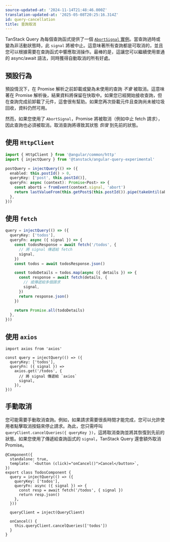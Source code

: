 ```yaml
---
source-updated-at: '2024-11-14T21:48:46.000Z'
translation-updated-at: '2025-05-08T20:25:16.314Z'
id: query-cancellation
title: 查詢取消
---
```


TanStack Query 為每個查詢函式提供了一個 [`AbortSignal` 實例](https://developer.mozilla.org/docs/Web/API/AbortSignal)。當查詢過時或變為非活動狀態時，此 `signal` 將被中止。這意味著所有查詢都是可取消的，並且您可以根據需要在查詢函式中響應取消操作。最棒的是，這讓您可以繼續使用普通的 async/await 語法，同時獲得自動取消的所有好處。

## 預設行為

預設情況下，在 Promise 解析之前卸載或變為未使用的查詢 _不會_ 被取消。這意味著在 Promise 解析後，結果資料將保留在快取中。如果您已經開始接收查詢，但在查詢完成前卸載了元件，這會很有幫助。如果您再次掛載元件且查詢尚未被垃圾回收，資料仍然可用。

然而，如果您使用了 `AbortSignal`，Promise 將被取消（例如中止 fetch 請求），因此查詢也必須被取消。取消查詢將導致其狀態 _恢復_ 到先前的狀態。

## 使用 `HttpClient`

```ts
import { HttpClient } from '@angular/common/http'
import { injectQuery } from '@tanstack/angular-query-experimental'

postQuery = injectQuery(() => ({
  enabled: this.postId() > 0,
  queryKey: ['post', this.postId()],
  queryFn: async (context): Promise<Post> => {
    const abort$ = fromEvent(context.signal, 'abort')
    return lastValueFrom(this.getPost$(this.postId()).pipe(takeUntil(abort$)))
  },
}))
```

## 使用 `fetch`

[//]: # 'Example2'

```ts
query = injectQuery(() => ({
  queryKey: ['todos'],
  queryFn: async ({ signal }) => {
    const todosResponse = await fetch('/todos', {
      // 將 signal 傳遞給 fetch
      signal,
    })
    const todos = await todosResponse.json()

    const todoDetails = todos.map(async ({ details }) => {
      const response = await fetch(details, {
        // 或傳遞給多個請求
        signal,
      })
      return response.json()
    })

    return Promise.all(todoDetails)
  },
}))
```

[//]: # 'Example2'

## 使用 `axios`

[//]: # 'Example3'

```tsx
import axios from 'axios'

const query = injectQuery(() => ({
  queryKey: ['todos'],
  queryFn: ({ signal }) =>
    axios.get('/todos', {
      // 將 signal 傳遞給 `axios`
      signal,
    }),
}))
```

[//]: # 'Example3'

## 手動取消

您可能需要手動取消查詢。例如，如果請求需要很長時間才能完成，您可以允許使用者點擊取消按鈕來停止請求。為此，您只需呼叫 `queryClient.cancelQueries({ queryKey })`，這將取消查詢並將其恢復到先前的狀態。如果您使用了傳遞給查詢函式的 `signal`，TanStack Query 還會額外取消 Promise。

[//]: # 'Example7'

```angular-ts
@Component({
  standalone: true,
  template: `<button (click)="onCancel()">Cancel</button>`,
})
export class TodosComponent {
  query = injectQuery(() => ({
    queryKey: ['todos'],
    queryFn: async ({ signal }) => {
      const resp = await fetch('/todos', { signal })
      return resp.json()
    },
  }))

  queryClient = inject(QueryClient)

  onCancel() {
    this.queryClient.cancelQueries(['todos'])
  }
}
```

[//]: # 'Example7'
